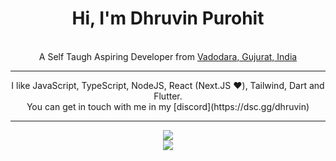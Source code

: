 <div align="center">
    <h1>Hi, I'm Dhruvin Purohit</h1>
    <br>
    A Self Taugh Aspiring Developer from <a href="https://www.google.com/maps/search/?api=1&query=Vadodara,Gujurat,India">Vadodara, Gujurat, India</a>
    <hr>
    I like JavaScript, TypeScript, NodeJS, React (Next.JS ❤️), Tailwind, Dart and Flutter.
    <br>
    You can get in touch with me in my [discord](https://dsc.gg/dhruvin)
    <hr>
    <img src="https://github-readme-stats.vercel.app/api?username=Dhruvin-Purohit&show_icons=true&hide_border=true&theme=dark&count_private=true">
    <br>
    <img src="https://github-readme-stats.vercel.app/api/top-langs/?username=Dhruvin-Purohit&layout=compact&langs_count=8&theme=dark">
    
</div>
